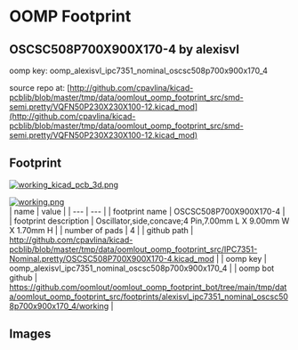 # OOMP Footprint  
## OSCSC508P700X900X170-4  by alexisvl  
  
oomp key: oomp_alexisvl_ipc7351_nominal_oscsc508p700x900x170_4  
  
source repo at: [http://github.com/cpavlina/kicad-pcblib/blob/master/tmp/data/oomlout_oomp_footprint_src/smd-semi.pretty/VQFN50P230X230X100-12.kicad_mod](http://github.com/cpavlina/kicad-pcblib/blob/master/tmp/data/oomlout_oomp_footprint_src/smd-semi.pretty/VQFN50P230X230X100-12.kicad_mod)  
## Footprint  
  
[![working_kicad_pcb_3d.png](working_kicad_pcb_3d_600.png)](working_kicad_pcb_3d.png)  
  
[![working.png](working_600.png)](working.png)  
| name | value | 
| --- | --- | 
| footprint name | OSCSC508P700X900X170-4 | 
| footprint description | Oscillator,side,concave;4 Pin,7.00mm L X 9.00mm W X 1.70mm H | 
| number of pads | 4 | 
| github path | http://github.com/cpavlina/kicad-pcblib/blob/master/tmp/data/oomlout_oomp_footprint_src/IPC7351-Nominal.pretty/OSCSC508P700X900X170-4.kicad_mod | 
| oomp key | oomp_alexisvl_ipc7351_nominal_oscsc508p700x900x170_4 | 
| oomp bot github | https://github.com/oomlout/oomlout_oomp_footprint_bot/tree/main/tmp/data/oomlout_oomp_footprint_src/footprints/alexisvl_ipc7351_nominal_oscsc508p700x900x170_4/working | 
## Images  
